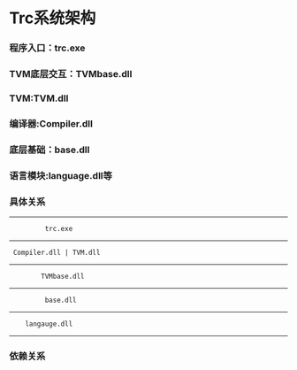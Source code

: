 # Trc系统架构

### 程序入口：trc.exe

### TVM底层交互：TVMbase.dll

### TVM:TVM.dll

### 编译器:Compiler.dll

### 底层基础：base.dll

### 语言模块:language.dll等

### 具体关系


-----------------------------------

             trc.exe
-----------------------------------
     Compiler.dll | TVM.dll
-----------------------------------
            TVMbase.dll
-----------------------------------
             base.dll
-----------------------------------
        langauge.dll
-----------------------------------

### 依赖关系

